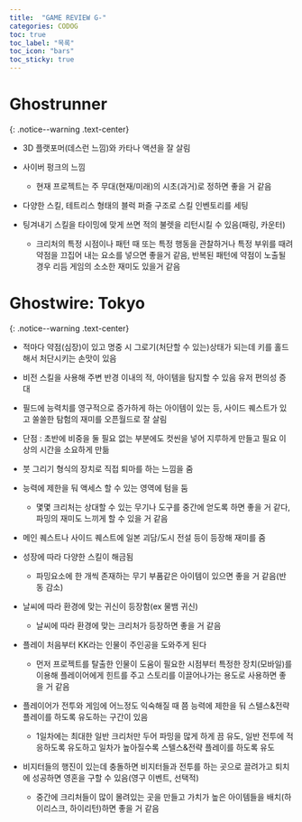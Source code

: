 ```yaml
---
title:  "GAME REVIEW G-"
categories: CODOG
toc: true
toc_label: "목록"
toc_icon: "bars"
toc_sticky: true
---
```


# Ghostrunner
{: .notice--warning .text-center}

- 3D 플랫포머(데스런 느낌)와 카타나 액션을 잘 살림

- 사이버 펑크의 느낌
  + 현재 프로젝트는 주 무대(현재/미래)의 시초(과거)로 정하면 좋을 거 같음

- 다양한 스킬, 테트리스 형태의 블럭 퍼즐 구조로 스킬 인벤토리를 세팅
- 팅겨내기 스킬을 타이밍에 맞게 쓰면 적의 불렛을 리턴시킬 수 있음(패링, 카운터)
  + 크리처의 특정 시점이나 패턴 때 또는 특정 행동을 관찰하거나 특정 부위를 때려 약점을 끄집어 내는 요소를 넣으면 좋을거 같음, 반복된 패턴에 약점이 노출될 경우 리듬 게임의 소소한 재미도 있을거 같음

# Ghostwire: Tokyo
{: .notice--warning .text-center}

- 적마다 약점(심장)이 있고 명중 시 그로기(처단할 수 있는)상태가 되는데 키를 홀드해서 처단시키는 손맛이 있음

- 비전 스킬을 사용해 주변 반경 이내의 적, 아이템을 탐지할 수 있음 유저 편의성 증대

- 필드에 능력치를 영구적으로 증가하게 하는 아이템이 있는 등, 사이드 퀘스트가 있고 쏠쏠한 탐험의 재미를 오픈월드로 잘 살림

- 단점 : 초반에 비중을 둘 필요 없는 부분에도 컷씬을 넣어 지루하게 만들고 필요 이상의 시간을 소요하게 만듦

- 붓 그리기 형식의 장치로 직접 퇴마를 하는 느낌을 줌

- 능력에 제한을 둬 액세스 할 수 있는 영역에 텀을 둠
  + 몇몇 크리처는 상대할 수 있는 무기나 도구를 중간에 얻도록 하면 좋을 거 같다, 파밍의 재미도 느끼게 할 수 있을 거 같음

- 메인 퀘스트나 사이드 퀘스트에 일본 괴담/도시 전설 등이 등장해 재미를 줌

- 성장에 따라 다양한 스킬이 해금됨
  + 파밍요소에 한 개씩 존재하는 무기 부품같은 아이템이 있으면 좋을 거 같음(반동 감소)

- 날씨에 따라 환경에 맞는 귀신이 등장함(ex 물뱀 귀신)
  + 날씨에 따라 환경에 맞는 크리처가 등장하면 좋을 거 같음

- 플레이 처음부터 KK라는 인물이 주인공을 도와주게 된다
  + 먼저 프로젝트를 탈출한 인물이 도움이 필요한 시점부터 특정한 장치(모바일)를 이용해 플레이어에게 힌트를 주고 스토리를 이끌어나가는 용도로 사용하면 좋을 거 같음

- 플레이어가 전투와 게임에 어느정도 익숙해질 때 쯤 능력에 제한을 둬 스텔스&전략 플레이를 하도록 유도하는 구간이 있음
  + 1일차에는 최대한 일반 크리처만 두어 파밍을 많게 하게 끔 유도, 일반 전투에 적응하도록 유도하고 일차가 높아질수록 스텔스&전략 플레이를 하도록 유도

- 비지터들의 행진이 있는데 충돌하면 비지터들과 전투를 하는 곳으로 끌려가고 퇴치에 성공하면 영혼을 구할 수 있음(영구 이벤트, 선택적)
  + 중간에 크리처들이 많이 몰려있는 곳을 만들고 가치가 높은 아이템들을 배치(하이리스크, 하이리턴)하면 좋을 거 같음